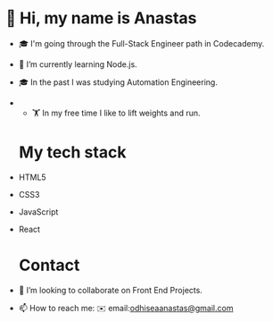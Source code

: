    
   
   # 👋 Hi, my name is Anastas
- 🎓 I'm going through the Full-Stack Engineer path in Codecademy.
- 🌱 I’m currently learning Node.js.
- 🎓 In the past I was studying Automation Engineering. 
- - 🏋️ In my free time I like to lift weights and run.

   #  My tech stack
- HTML5
- CSS3
- JavaScript
- React

   # Contact  
- 👯 I’m looking to collaborate on Front End Projects.
- 📫 How to reach me: 
      ✉️ email:odhiseaanastas@gmail.com
     
     

     

